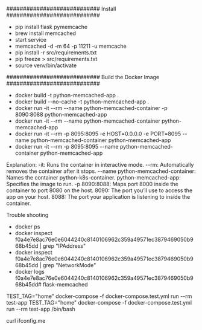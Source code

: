 

############################
Install
############################
- pip install flask pymemcache
- brew install  memcached
- start service
- memcached -d -m 64 -p 11211 -u memcache
- pip install -r src/requirements.txt
- pip freeze > src/requirements.txt
- source venv/bin/activate


############################
Build the Docker Image
############################
- docker build -t python-memcached-app .  
- docker build --no-cache -t python-memcached-app .
- docker run -it --rm --name python-memcached-container -p 8090:8088 python-memcached-app
- docker run -it --rm --name python-memcached-container python-memcached-app
- docker run -it --rm -p 8095:8095 -e HOST=0.0.0.0 -e PORT=8095 --name python-memcached-container python-memcached-app
- docker run -it --rm -p 8095:8095 --name python-memcached-container python-memcached-app

Explanation:
-it: Runs the container in interactive mode.
--rm: Automatically removes the container after it stops.
--name python-memcached-container: Names the container python-k8s-container.
python-memcached-app: Specifies the image to run.
-p 8090:8088: Maps port 8000 inside the container to port 8080 on the host.
8090: The port you’ll use to access the app on your host.
8088: The port your application is listening to inside the container.


Trouble shooting
- docker ps
- docker inspect f0a4e7e8ac76e0e6044240c8140106962c359a49571ec3879469050b968b45dd | grep "IPAddress"
- docker inspect f0a4e7e8ac76e0e6044240c8140106962c359a49571ec3879469050b968b45dd | grep "NetworkMode"
-  docker logs f0a4e7e8ac76e0e6044240c8140106962c359a49571ec3879469050b968b45dd# flask-memcached



TEST_TAG="home" docker-compose -f docker-compose.test.yml run --rm test-app
TEST_TAG="home" docker-compose -f docker-compose.test.yml run --rm test-app /bin/bash


curl ifconfig.me
